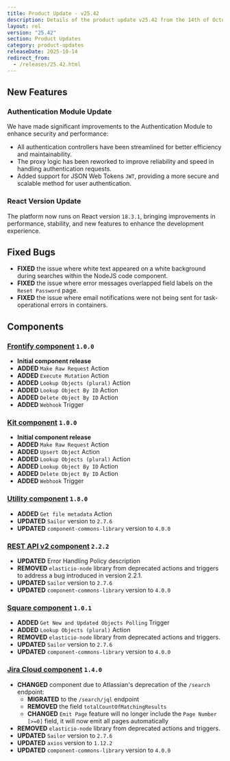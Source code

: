 ```yaml
---
title: Product Update - v25.42
description: Details of the product update v25.42 from the 14th of October 2025.
layout: rel
version: "25.42"
section: Product Updates
category: product-updates
releaseDate: 2025-10-14
redirect_from:
  - /releases/25.42.html
---
```


## New Features
### Authentication Module Update
We have made significant improvements to the Authentication Module to enhance security and performance:
* All authentication controllers have been streamlined for better efficiency and maintainability.
* The proxy logic has been reworked to improve reliability and speed in handling authentication requests.
* Added support for JSON Web Tokens `JWT`, providing a more secure and scalable method for user authentication.

### React Version Update
The platform now runs on React version `18.3.1`, bringing improvements in performance, stability, and new features to enhance the development experience.

## Fixed Bugs
*   **FIXED** the issue where white text appeared on a white background during searches within the NodeJS code component.
*   **FIXED** the issue where error messages overlapped field labels on the `Reset Password` page.
*   **FIXED** the issue where email notifications were not being sent for task-operational errors in containers.

## Components
### [Frontify component](/components/frontify/) `1.0.0`
*   **Initial component release**
*   **ADDED** `Make Raw Request` Action
*   **ADDED** `Execute Mutation` Action
*   **ADDED** `Lookup Objects (plural)` Action
*   **ADDED** `Lookup Object By ID` Action
*   **ADDED** `Delete Object By ID` Action
*   **ADDED** `Webhook` Trigger

### [Kit component](/components/kit/) `1.0.0`
*   **Initial component release**
*   **ADDED** `Make Raw Request` Action
*   **ADDED** `Upsert Object` Action
*   **ADDED** `Lookup Objects (plural)` Action
*   **ADDED** `Lookup Object By ID` Action
*   **ADDED** `Delete Object By ID` Action
*   **ADDED** `Webhook` Trigger

### [Utility сomponent](/components/utility/) `1.8.0`
*   **ADDED** `Get file metadata` Action
*   **UPDATED** `Sailor` version to `2.7.6`
*   **UPDATED** `component-commons-library` version to `4.0.0`

### [REST API v2 component](/components/rest-api/) `2.2.2`
*   **UPDATED** Error Handling Policy description
*   **REMOVED** `elasticio-node` library from deprecated actions and triggers to address a bug introduced in version 2.2.1. 
*   **UPDATED** `Sailor` version to `2.7.6`
*   **UPDATED** `component-commons-library` version to `4.0.0`

### [Square component](/components/square/) `1.0.1`
*   **ADDED** `Get New and Updated Objects Polling` Trigger
*   **ADDED** `Lookup Objects (plural)` Action
*   **REMOVED** `elasticio-node` library from deprecated actions and triggers. 
*   **UPDATED** `Sailor` version to `2.7.6`
*   **UPDATED** `component-commons-library` version to `4.0.0`

### [Jira Cloud component](/components/jira-cloud/) `1.4.0`
*   **CHANGED** component due to Atlassian's deprecation of the `/search` endpoint:
    *   **MIGRATED**  to the `/search/jql` endpoint
    *   **REMOVED** the field `totalCountOfMatchingResults`
    *   **CHANGED** `Emit Page` feature will no longer include the `Page Number [>=0]` field, it will now emit all pages automatically
*   **REMOVED** `elasticio-node` library from deprecated actions and triggers. 
*   **UPDATED** `Sailor` version to `2.7.6`
*   **UPDATED** `axios` version to `1.12.2`
*   **UPDATED** `component-commons-library` version to `4.0.0`